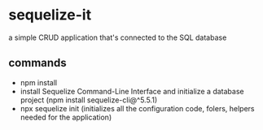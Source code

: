 # sequelize-it
a simple CRUD application that's connected to the SQL database

## commands
* npm install
* install Sequelize Command-Line Interface and initialize a database project (npm install sequelize-cli@^5.5.1)
* npx sequelize init (initializes all the configuration code, folers, helpers needed for the application)
